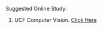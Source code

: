 Suggested Online Study:

1. UCF Computer Vision. [Click Here](https://youtube.com/playlist?list=PLd3hlSJsX_ImKP68wfKZJVIPTd8Ie5u-9)
